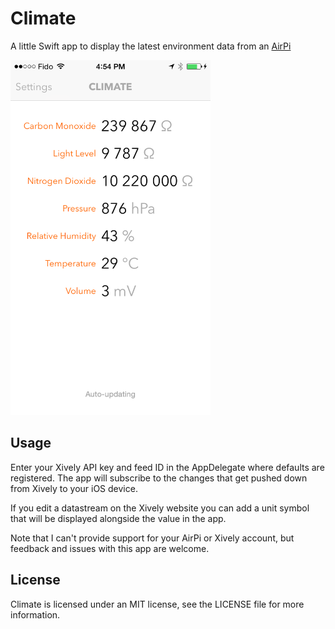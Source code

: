 Climate
=======

A little Swift app to display the latest environment data from an [AirPi](http://airpi.es)

<img src="preview.png" width="320" height="568" />

## Usage
Enter your Xively API key and feed ID in the AppDelegate where defaults are registered. The app will subscribe to the changes that get pushed down from Xively to your iOS device.

If you edit a datastream on the Xively website you can add a unit symbol that will be displayed alongside the value in the app.

Note that I can't provide support for your AirPi or Xively account, but feedback and issues with this app are welcome.

## License
Climate is licensed under an MIT license, see the LICENSE file for more information.
